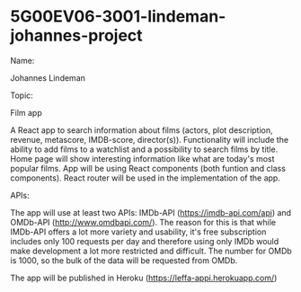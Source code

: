 # 5G00EV06-3001-lindeman-johannes-project

Name: 

Johannes Lindeman

Topic: 

Film app

A React app to search information about films (actors, plot description, revenue, metascore, IMDB-score, director(s)). Functionality will include the ability to add films to a watchlist and a possibility to search films by title. Home page will show interesting information like what are today's most popular films. App will be using React components (both funtion and class components). React router will be used in the implementation of the app. 

APIs:

The app will use at least two APIs: IMDb-API (https://imdb-api.com/api) and OMDb-API (http://www.omdbapi.com/). The reason for this is that while IMDb-API offers a lot more variety and usability, it's free subscription includes only 100 requests per day and therefore using only IMDb would make development a lot more restricted and difficult. The number for OMDb is 1000, so the bulk of the data will be requested from OMDb. 

The app will be published in Heroku (https://leffa-appi.herokuapp.com/)


